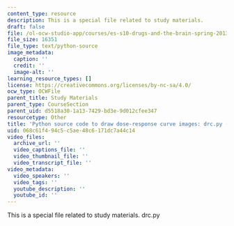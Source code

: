 ```yaml
---
content_type: resource
description: This is a special file related to study materials.
draft: false
file: /ol-ocw-studio-app/courses/es-s10-drugs-and-the-brain-spring-2013/068c61f494c5c5ae48c6171dc7a44c14_drc.py
file_size: 16351
file_type: text/python-source
image_metadata:
  caption: ''
  credit: ''
  image-alt: ''
learning_resource_types: []
license: https://creativecommons.org/licenses/by-nc-sa/4.0/
ocw_type: OCWFile
parent_title: Study Materials
parent_type: CourseSection
parent_uid: d5518a30-1a13-7429-bd3e-9d012cfee347
resourcetype: Other
title: 'Python source code to draw dose-response curve images: drc.py (PY)'
uid: 068c61f4-94c5-c5ae-48c6-171dc7a44c14
video_files:
  archive_url: ''
  video_captions_file: ''
  video_thumbnail_file: ''
  video_transcript_file: ''
video_metadata:
  video_speakers: ''
  video_tags: ''
  youtube_description: ''
  youtube_id: ''
---
```

This is a special file related to study materials. drc.py
